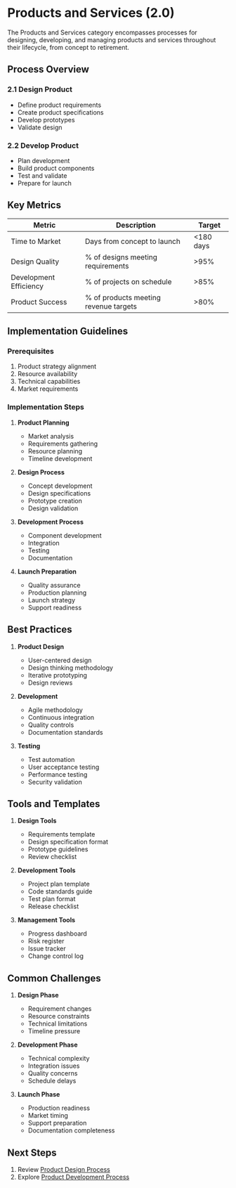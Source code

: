 # Products and Services (2.0)

<div class="process-card">
The Products and Services category encompasses processes for designing, developing, and managing products and services throughout their lifecycle, from concept to retirement.
</div>

## Process Overview

### 2.1 Design Product
- Define product requirements
- Create product specifications
- Develop prototypes
- Validate design

### 2.2 Develop Product
- Plan development
- Build product components
- Test and validate
- Prepare for launch

## Key Metrics

| Metric | Description | Target |
|--------|-------------|--------|
| Time to Market | Days from concept to launch | <180 days |
| Design Quality | % of designs meeting requirements | >95% |
| Development Efficiency | % of projects on schedule | >85% |
| Product Success | % of products meeting revenue targets | >80% |

## Implementation Guidelines

### Prerequisites
1. Product strategy alignment
2. Resource availability
3. Technical capabilities
4. Market requirements

### Implementation Steps
1. **Product Planning**
   - Market analysis
   - Requirements gathering
   - Resource planning
   - Timeline development

2. **Design Process**
   - Concept development
   - Design specifications
   - Prototype creation
   - Design validation

3. **Development Process**
   - Component development
   - Integration
   - Testing
   - Documentation

4. **Launch Preparation**
   - Quality assurance
   - Production planning
   - Launch strategy
   - Support readiness

## Best Practices

1. **Product Design**
   - User-centered design
   - Design thinking methodology
   - Iterative prototyping
   - Design reviews

2. **Development**
   - Agile methodology
   - Continuous integration
   - Quality controls
   - Documentation standards

3. **Testing**
   - Test automation
   - User acceptance testing
   - Performance testing
   - Security validation

## Tools and Templates

1. **Design Tools**
   - Requirements template
   - Design specification format
   - Prototype guidelines
   - Review checklist

2. **Development Tools**
   - Project plan template
   - Code standards guide
   - Test plan format
   - Release checklist

3. **Management Tools**
   - Progress dashboard
   - Risk register
   - Issue tracker
   - Change control log

## Common Challenges

1. **Design Phase**
   - Requirement changes
   - Resource constraints
   - Technical limitations
   - Timeline pressure

2. **Development Phase**
   - Technical complexity
   - Integration issues
   - Quality concerns
   - Schedule delays

3. **Launch Phase**
   - Production readiness
   - Market timing
   - Support preparation
   - Documentation completeness

## Next Steps

1. Review [Product Design Process](2.1_design_product.md)
2. Explore [Product Development Process](2.2_develop_product.md)
